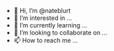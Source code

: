 - 👋 Hi, I’m @nateblurt
- 👀 I’m interested in ...
- 🌱 I’m currently learning ...
- 💞️ I’m looking to collaborate on ...
- 📫 How to reach me ...

<!---
nateblurt/nateblurt is a ✨ special ✨ repository because its `README.md` (this file) appears on your GitHub profile.
You can click the Preview link to take a look at your changes.
--->
